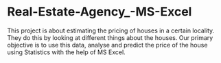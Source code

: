 # Real-Estate-Agency_-MS-Excel
This project is about estimating the pricing of houses in a certain locality. They do this by looking at different things about the houses. Our primary objective is to use this data, analyse and predict the price of the house using Statistics with the help of MS Excel.
